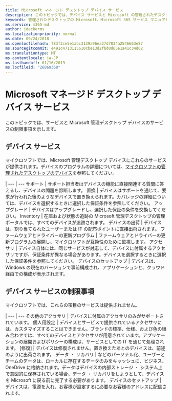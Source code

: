 ```yaml
---
title: Microsoft マネージド デスクトップ デバイス サービス
description: このトピックでは、デバイス サービスと Microsoft の管理されたデスクトップの制限事項を示します。
keywords: 管理されたデスクトップの Microsoft、Microsoft 365 サービス マニュアル
ms.service: m365-md
author: jdeckerms
ms.localizationpriority: normal
ms.date: 09/24/2018
ms.openlocfilehash: f83f3ce5e1abc3139a96ea27d7834a2546663e87
ms.sourcegitcommit: e491c4713115610cbe13d2fbd0d65e1a41c34d62
ms.translationtype: MT
ms.contentlocale: ja-JP
ms.lasthandoff: 01/16/2019
ms.locfileid: "26869368"
---
```

# <a name="microsoft-managed-desktop-device-services"></a>Microsoft マネージド デスクトップ デバイス サービス

このトピックでは、サービスと Microsoft 管理デスクトップ デバイスのサービスの制限事項を示します。

## <a name="device-services"></a>デバイス サービス

マイクロソフトでは、Microsoft 管理デスクトップ デバイスにこれらのサービスが提供されます。デバイスのプログラムの詳細については、[マイクロソフトの管理されたデスクトップのデバイス](device-list.md)を参照してください。

 | 
 --- | ---
サポート | サポート担当者はデバイスの機能に直接関連する質問に答えるし、デバイスの問題を診断します。
置換 | デバイスはサポートを通じて、要求が行われた後のようなデバイスで置き換えられます。カバレッジの詳細については、デバイスを選択するときに選択した保証条件を参照してください。
アップグレード | デバイスはアップグレードし、選択した保証の条件を交換してください。
Inventory | 在庫および状態の追跡の Microsoft 管理デスクトップの管理ポータルでは、すべてのデバイスが追跡されます。
デバイスの出荷 |   デバイスは、割り当てられたユーザーまたは IT の配布ポイントに直接出荷されます。
ファームウェアとドライバーの更新プログラム | ファームウェアとドライバーの更新プログラムの展開し、マイクロソフトが互換性のために監視します。 
アクセサリ | デバイス自体には、同じサービスが対応して、デバイスに付属するアクセサリですが、保証条件が異なる場合があります。デバイスを選択するときに選択した保証条件を参照してください。 
デバイスのセットアップ    | デバイスは、Windows の現在のバージョンで事前構成され、アプリケーションと、クラウド経由での構成が表示されます。 

## <a name="device-service-limitations"></a>デバイス サービスの制限事項

マイクロソフトでは、これらの項目のサービスは提供されません。

 | 
 --- | ---
その他のアクセサリ | デバイスに付属のアクセサリのみがサポートされています。
個人用設定 | デバイスとサービスで提供されているアクセサリには、カスタマイズすることはできません。ブランドの標準、仕様、および色の組み合わせでは、すべてのデバイスとアクセサリが用意されています。アプリケーションの展開およびポリシーの構成は、サービスとしての IT を通じて処理されます。
[修復]  | デバイスは修復されません。置き換えたあとのデバイスは、前述のように出荷されます。
データ ・ リカバリ | などのパーソナル化、ユーザーとチームのデータは、ローカルに存在するデータのみをキャッシュに、ビジネス、OneDrive に格納されます。データはデバイスの内部ストレージ ・ システム上で意図的に保存されている場合、データ ・ リカバリをしようとして、デバイスを Microsoft に戻る前に完了する必要があります。
デバイスのセットアップ | デバイスは、電源を入れ、お客様が設定するに必要なお客様のアドレスに配信されます。

